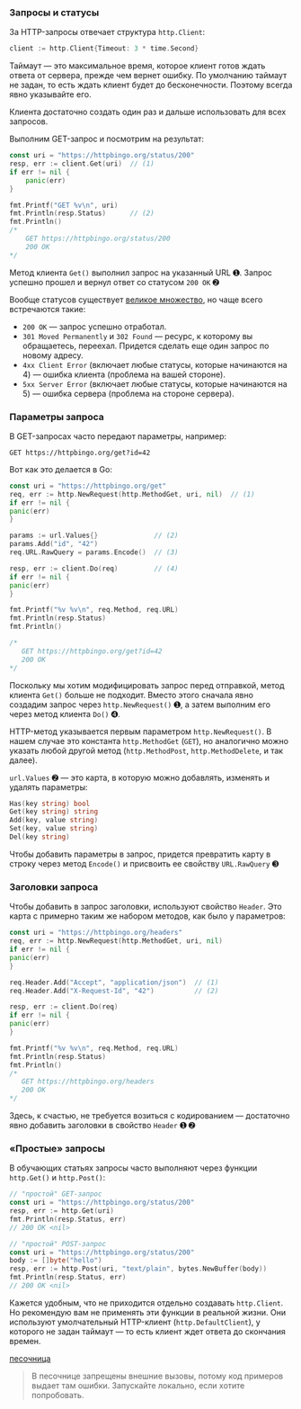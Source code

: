 ### Запросы и статусы

За HTTP-запросы отвечает структура `http.Client`:

```go
client := http.Client{Timeout: 3 * time.Second}
```

Таймаут — это максимальное время, которое клиент готов ждать ответа от сервера, прежде чем вернет ошибку. По умолчанию таймаут не задан, то есть ждать клиент будет до бесконечности. Поэтому всегда явно указывайте его.

Клиента достаточно создать один раз и дальше использовать для всех запросов.

Выполним GET-запрос и посмотрим на результат:

```go
const uri = "https://httpbingo.org/status/200"
resp, err := client.Get(uri)  // (1)
if err != nil {
    panic(err)
}

fmt.Printf("GET %v\n", uri)
fmt.Println(resp.Status)      // (2)
fmt.Println()
/*
    GET https://httpbingo.org/status/200
    200 OK
*/
```

Метод клиента `Get()` выполнил запрос на указанный URL ➊. Запрос успешно прошел и вернул ответ со статусом `200 OK` ➋

Вообще статусов существует [великое множество](https://developer.mozilla.org/en-US/docs/Web/HTTP/Status), но чаще всего встречаются такие:

-   `200 OK` — запрос успешно отработал.
-   `301 Moved Permanently` и `302 Found` — ресурс, к которому вы обращаетесь, переехал. Придется сделать еще один запрос по новому адресу.
-   `4xx Client Error` (включает любые статусы, которые начинаются на 4) — ошибка клиента (проблема на вашей стороне).
-   `5xx Server Error` (включает любые статусы, которые начинаются на 5) — ошибка сервера (проблема на стороне сервера).

### Параметры запроса

В GET-запросах часто передают параметры, например:

```http
GET https://httpbingo.org/get?id=42
```

Вот как это делается в Go:

```go
const uri = "https://httpbingo.org/get"
req, err := http.NewRequest(http.MethodGet, uri, nil)  // (1)
if err != nil {
panic(err)
}

params := url.Values{}              // (2)
params.Add("id", "42")
req.URL.RawQuery = params.Encode()  // (3)

resp, err := client.Do(req)         // (4)
if err != nil {
panic(err)
}

fmt.Printf("%v %v\n", req.Method, req.URL)
fmt.Println(resp.Status)
fmt.Println()

/*
   GET https://httpbingo.org/get?id=42
   200 OK
*/
```

Поскольку мы хотим модифицировать запрос перед отправкой, метод клиента `Get()` больше не подходит. Вместо этого сначала явно создадим запрос через `http.NewRequest()` ➊, а затем выполним его через метод клиента `Do()` ➍.

HTTP-метод указывается первым параметром `http.NewRequest()`. В нашем случае это константа `http.MethodGet` (`GET`), но аналогично можно указать любой другой метод (`http.MethodPost`, `http.MethodDelete`, и так далее).

`url.Values` ➋ — это карта, в которую можно добавлять, изменять и удалять параметры:

```go
Has(key string) bool 
Get(key string) string 
Add(key, value string) 
Set(key, value string) 
Del(key string)
```

Чтобы добавить параметры в запрос, придется превратить карту в строку через метод `Encode()` и присвоить ее свойству `URL.RawQuery` ➌

### Заголовки запроса

Чтобы добавить в запрос заголовки, используют свойство `Header`. Это карта с примерно таким же набором методов, как было у параметров:

```go
const uri = "https://httpbingo.org/headers"
req, err := http.NewRequest(http.MethodGet, uri, nil)
if err != nil {
panic(err)
}

req.Header.Add("Accept", "application/json")  // (1)
req.Header.Add("X-Request-Id", "42")          // (2)

resp, err := client.Do(req)
if err != nil {
panic(err)
}

fmt.Printf("%v %v\n", req.Method, req.URL)
fmt.Println(resp.Status)
fmt.Println()
/*
   GET https://httpbingo.org/headers
   200 OK
*/
```

Здесь, к счастью, не требуется возиться с кодированием — достаточно явно добавить заголовки в свойство `Header` ➊ ➋

### «Простые» запросы

В обучающих статьях запросы часто выполняют через функции `http.Get()` и `http.Post()`:

```go
// "простой" GET-запрос
const uri = "https://httpbingo.org/status/200"
resp, err := http.Get(uri)
fmt.Println(resp.Status, err)
// 200 OK <nil>

// "простой" POST-запрос
const uri = "https://httpbingo.org/status/200"
body := []byte("hello")
resp, err := http.Post(uri, "text/plain", bytes.NewBuffer(body))
fmt.Println(resp.Status, err)
// 200 OK <nil>
```

Кажется удобным, что не приходится отдельно создавать `http.Client`. Но рекомендую вам не применять эти функции в реальной жизни. Они используют умолчательный HTTP-клиент (`http.DefaultClient`), у которого не задан таймаут — то есть клиент ждет ответа до скончания времен.

[песочница](https://go.dev/play/p/ZlLGPZHDRd-)

> В песочнице запрещены внешние вызовы, потому код примеров выдает там ошибки. Запускайте локально, если хотите попробовать.